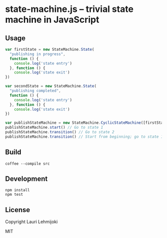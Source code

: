 # state-machine.js – trivial state machine in JavaScript

## Usage

````javascript
var firstState = new StateMachine.State(
  "publishing in progress",
  function () {
    console.log('state entry')
  }, function () {
    console.log('state exit')
})

var secondState = new StateMachine.State(
  "publishing completed",
  function () {
    console.log('state entry')
  }, function () {
    console.log('state exit')
})

var publishStateMachine = new StateMachine.CyclicStateMachine([firstState, secondState])
publishStateMachine.start() // Go to state 1
publishStateMachine.transition() // Go to state 2
publishStateMachine.transition() // Start from beginning; go to state 1
````

## Build

    coffee --compile src

## Development

    npm install
    npm test

## License

Copyright Lauri Lehmijoki

MIT
